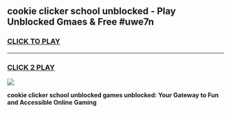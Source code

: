
## cookie clicker school unblocked - Play Unblocked Gmaes & Free #uwe7n
<h3>
<a href="https://news.freeplayer.one?title=cookie_clicker_school_unblocked&ref=26F">CLICK TO PLAY</a></h3>
<hr>

<h3>
<a href="https://news.freeplayer.one?title=cookie_clicker_school_unblocked&ref=26F">CLICK 2 PLAY</a>
  
</h3>

<a href="https://news.freeplayer.one?title=cookie_clicker_school_unblocked&ref=26F/"><img src="https://clearcache.store/games.png"></a>


**cookie clicker school unblocked games unblocked: Your Gateway to Fun and Accessible Online Gaming**
